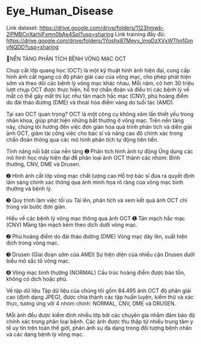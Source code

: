 # Eye_Human_Disease
Link dataset: https://drive.google.com/drive/folders/1123hmwb-2lPMBCnXarhjFxmn0bAe4Spl?usp=sharing
Link training đầy đủ: https://drive.google.com/drive/folders/1Yoshx87Meyy_lmgDzXVxWThn1GmvNQDD?usp=sharing

🎄NỀN TẢNG PHÂN TÍCH BỆNH VÕNG MẠC OCT

Chụp cắt lớp quang học (OCT) là một kỹ thuật hình ảnh hiện đại, cung cấp hình ảnh cắt ngang có độ phân giải cao của võng mạc, cho phép phát hiện sớm và theo dõi các bệnh lý võng mạc khác nhau. Mỗi năm, có hơn 30 triệu lượt chụp OCT được thực hiện, hỗ trợ chẩn đoán và điều trị các bệnh lý về mắt có thể gây mất thị lực như tân mạch hắc mạc (CNV), phù hoàng điểm do đái tháo đường (DME) và thoái hóa điểm vàng do tuổi tác (AMD).

Tại sao OCT quan trọng?
OCT là một công cụ không xâm lấn thiết yếu trong nhãn khoa, giúp phát hiện những bất thường ở võng mạc. Trên nền tảng này, chúng tôi hướng đến việc đơn giản hóa quá trình phân tích và diễn giải ảnh OCT, giảm tải công việc cho bác sĩ và nâng cao độ chính xác trong chẩn đoán thông qua các mô hình phân tích tự động tiên tiến.

Tính năng nổi bật của nền tảng
➊ Phân tích hình ảnh tự động
Ứng dụng các mô hình học máy hiện đại để phân loại ảnh OCT thành các nhóm: Bình thường, CNV, DME và Drusen.

➋ Hình ảnh cắt lớp võng mạc chất lượng cao
Hỗ trợ bác sĩ đưa ra quyết định lâm sàng chính xác thông qua ảnh minh họa rõ ràng của võng mạc bình thường và bệnh lý.

➌ Quy trình làm việc tối ưu
Tải lên, phân tích và xem kết quả ảnh OCT chỉ trong vài bước đơn giản.

Hiểu về các bệnh lý võng mạc thông qua ảnh OCT
➊ Tân mạch hắc mạc (CNV)
Màng tân mạch kèm theo dịch dưới võng mạc.

➋ Phù hoàng điểm do đái tháo đường (DME)
Võng mạc dày lên, xuất hiện dịch trong võng mạc.

➌ Drusen (Giai đoạn sớm của AMD)
Sự hiện diện của nhiều cặn Drusen dưới biểu mô sắc tố võng mạc.

➍ Võng mạc bình thường (NORMAL)
Cấu trúc hoàng điểm được bảo tồn, không có dịch hoặc phù.

Về tập dữ liệu
Tập dữ liệu của chúng tôi gồm 84.495 ảnh OCT độ phân giải cao (định dạng JPEG), được chia thành các tập huấn luyện, kiểm thử và xác thực, tương ứng với 4 nhóm chính: NORMAL, CNV, DME và DRUSEN.

Mỗi ảnh đều được kiểm định nhiều lớp bởi các chuyên gia nhằm đảm bảo độ chính xác trong phân loại bệnh. Các ảnh được thu thập từ nhiều trung tâm y tế uy tín trên toàn thế giới, phản ánh sự đa dạng trong đối tượng bệnh nhân và các dạng bệnh lý võng mạc.

